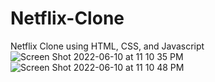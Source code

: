 # Netflix-Clone
Netflix Clone using HTML, CSS, and Javascript
![Screen Shot 2022-06-10 at 11 10 35 PM](https://user-images.githubusercontent.com/81725988/173170423-e9a0d9e0-4b1d-4768-a488-bdee903af6e2.png)
![Screen Shot 2022-06-10 at 11 10 48 PM](https://user-images.githubusercontent.com/81725988/173170429-95a169f8-8c00-4b7e-9b27-12e69a7d02ba.png)
